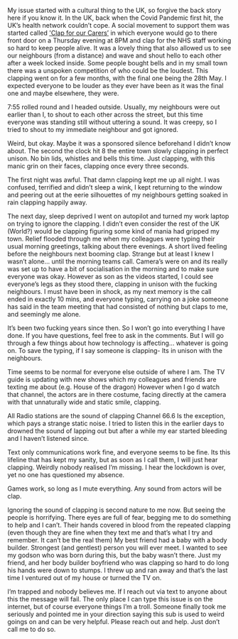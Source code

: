 My issue started with a cultural thing to the UK, so forgive the back story here if you know it. In the UK, back when the Covid Pandemic first hit, the UK’s health network couldn’t cope. A social movement to support them was started called ['Clap for our Carers’](https://en.wikipedia.org/wiki/Clap_for_Our_Carers) in which everyone would go to there front door on a Thursday evening at 8PM and clap for the NHS staff working so hard to keep people alive. It was a lovely thing that also allowed us to see our neighbours (from a distance) and wave and shout hello to each other after a week locked inside. Some people bought bells and in my small town there was a unspoken competition of who could be the loudest. This clapping went on for a few months, with the final one being the 28th May. I expected everyone to be louder as they ever have been as it was the final one and maybe elsewhere, they were. 

7:55 rolled round and I headed outside. Usually, my neighbours were out earlier than I, to shout to each other across the street, but this time everyone was standing still without uttering a sound. It was creepy, so I tried to shout to my immediate neighbour and got ignored. 

Weird, but okay. Maybe it was a sponsored silence beforehand I didn’t know about. The second the clock hit 8 the entire town slowly clapping in perfect unison. No bin lids, whistles and bells this time. Just clapping, with this manic grin on their faces, clapping once every three seconds.

The first night was awful. That damn clapping kept me up all night. I was confused, terrified and didn’t sleep a wink, I kept returning to the window and peering out at the eerie silhouettes of my neighbours getting soaked in rain clapping happily away.

The next day, sleep deprived I went on autopilot and turned my work laptop on trying to ignore the clapping. I didn’t even consider the rest of the UK (World?) would be clapping figuring some kind of mania had gripped my town. Relief flooded through me when my colleagues were typing their usual morning greetings, talking about there evenings. A short lived feeling before the neighbours next booming clap. Strange but at least I knew I wasn’t alone… until the morning teams call. Camera’s were on and its really was set up to have a bit of socialisation in the morning and to make sure everyone was okay. However as son as the videos started, I could see everyone’s legs as they stood there, clapping in unison with the fucking neighbours. I must have been in shock, as my next memory is the call ended in exactly 10 mins, and everyone typing, carrying on a joke someone has said in the team meeting that had consisted of nothing but claps to me, and seemingly me alone. 

It’s been two fucking years since then. So I won’t go into everything I have done. If you have questions, feel free to ask in the comments. But I will go through a few things about how technology is affecting... whatever is going on. To save the typing, if I say someone is clapping- Its in unison with the neighbours.

Time seems to be normal for everyone else outside of where I am. The TV guide is updating with new shows which my colleagues and friends are texting me about (e.g. House of the dragon) However when I go d watch that channel, the actors are in there costume, facing directly at the camera with that unnaturally wide and static smile, clapping. 

All Radio stations are the sound of clapping Channel 66.6 Is the exception, which pays a strange static noise. I tried to listen this in the earlier days to drowned the sound of lapping out but after a while my ear started bleeding and I haven’t listened since. 

Text only communications work fine, and everyone seems to be fine. Its this lifeline that has kept my sanity, but as soon as I call them, I will just hear clapping. Weirdly nobody realised I’m missing. I hear the lockdown is over, yet no one has questioned my absence. 

Games work, so long as I mute everything. Any sound from actors will be clap. 

Ignoring the sound of clapping is second nature to me now. But seeing the people is horrifying. There eyes are full of fear, begging me to do something to help and I can’t. Their hands covered in blood from the repeated clapping (even though they are fine when they text me and that’s what I try and remember. It can’t be the real them) My best friend had a baby with a body builder. Strongest (and gentlest) person you will ever meet. I wanted to see my godson who was born during this, but the baby wasn’t there. Just my friend, and her body builder boyfriend who was clapping so hard to do long his hands were down to stumps. I threw up and ran away and that’s the last time I ventured out of my house or turned the TV on. 

I’m trapped and nobody believes me. If I reach out via text to anyone about this the message will fail. The only place I can type this issue is on the internet, but of course everyone things I’m a troll. Someone finally took me seriously and pointed me in your direction saying this sub is used to weird goings on and can be very helpful.  Please reach out and help. Just don’t call me to do so.